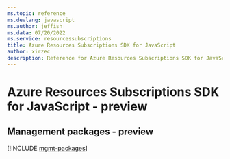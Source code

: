 ```yaml
---
ms.topic: reference
ms.devlang: javascript
ms.author: jeffish
ms.data: 07/20/2022
ms.service: resourcessubscriptions
title: Azure Resources Subscriptions SDK for JavaScript
author: xirzec
description: Reference for Azure Resources Subscriptions SDK for JavaScript
---
```

# Azure Resources Subscriptions SDK for JavaScript - preview

## Management packages - preview
[!INCLUDE [mgmt-packages](resources-subscriptions-mgmt-index.md)]
